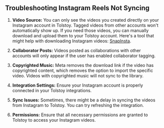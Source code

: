 ## Troubleshooting Instagram Reels Not Syncing

1. **Video Source:** You can only see the videos you created directly on your Instagram account in Tolstoy. Tagged videos from other accounts won't automatically show up. If you need those videos, you can manually download and upload them to your Tolstoy account. Here's a tool that might help with downloading Instagram videos: [SnapInsta](https://snapinsta.app/instagram-reels-video-download).

2. **Collaborator Posts:** Videos posted as collaborations with other accounts will only appear if the user has enabled collaborator tagging.

3. **Copyrighted Music:** Meta removes the download link if the video has copyrighted content, which removes the option to import the specific video. Videos with copyrighted music will not sync to the library.

4. **Integration Settings:** Ensure your Instagram account is properly connected in your Tolstoy integrations.

5. **Sync Issues:** Sometimes, there might be a delay in syncing the videos from Instagram to Tolstoy. You can try refreshing the integration.

6. **Permissions:** Ensure that all necessary permissions are granted to Tolstoy to access your Instagram videos.
